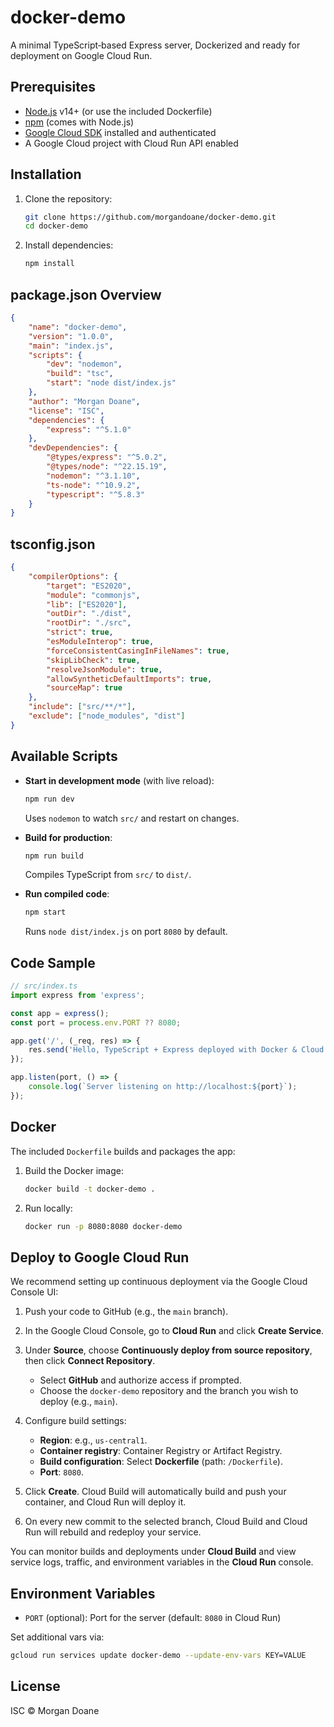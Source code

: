 # docker-demo

A minimal TypeScript‑based Express server, Dockerized and ready for deployment on Google Cloud Run.

## Prerequisites

- [Node.js](https://nodejs.org/) v14+ (or use the included Dockerfile)
- [npm](https://www.npmjs.com/) (comes with Node.js)
- [Google Cloud SDK](https://cloud.google.com/sdk) installed and authenticated
- A Google Cloud project with Cloud Run API enabled

## Installation

1. Clone the repository:

   ```bash
   git clone https://github.com/morgandoane/docker-demo.git
   cd docker-demo
   ```

2. Install dependencies:

   ```bash
   npm install
   ```

## package.json Overview

```json
{
	"name": "docker-demo",
	"version": "1.0.0",
	"main": "index.js",
	"scripts": {
		"dev": "nodemon",
		"build": "tsc",
		"start": "node dist/index.js"
	},
	"author": "Morgan Doane",
	"license": "ISC",
	"dependencies": {
		"express": "^5.1.0"
	},
	"devDependencies": {
		"@types/express": "^5.0.2",
		"@types/node": "^22.15.19",
		"nodemon": "^3.1.10",
		"ts-node": "^10.9.2",
		"typescript": "^5.8.3"
	}
}
```

## tsconfig.json

```json
{
	"compilerOptions": {
		"target": "ES2020",
		"module": "commonjs",
		"lib": ["ES2020"],
		"outDir": "./dist",
		"rootDir": "./src",
		"strict": true,
		"esModuleInterop": true,
		"forceConsistentCasingInFileNames": true,
		"skipLibCheck": true,
		"resolveJsonModule": true,
		"allowSyntheticDefaultImports": true,
		"sourceMap": true
	},
	"include": ["src/**/*"],
	"exclude": ["node_modules", "dist"]
}
```

## Available Scripts

- **Start in development mode** (with live reload):

  ```bash
  npm run dev
  ```

  Uses `nodemon` to watch `src/` and restart on changes.

- **Build for production**:

  ```bash
  npm run build
  ```

  Compiles TypeScript from `src/` to `dist/`.

- **Run compiled code**:

  ```bash
  npm start
  ```

  Runs `node dist/index.js` on port `8080` by default.

## Code Sample

```ts
// src/index.ts
import express from 'express';

const app = express();
const port = process.env.PORT ?? 8080;

app.get('/', (_req, res) => {
	res.send('Hello, TypeScript + Express deployed with Docker & Cloud Run!');
});

app.listen(port, () => {
	console.log(`Server listening on http://localhost:${port}`);
});
```

## Docker

The included `Dockerfile` builds and packages the app:

1. Build the Docker image:

   ```bash
   docker build -t docker-demo .
   ```

2. Run locally:

   ```bash
   docker run -p 8080:8080 docker-demo
   ```

## Deploy to Google Cloud Run

We recommend setting up continuous deployment via the Google Cloud Console UI:

1. Push your code to GitHub (e.g., the `main` branch).
2. In the Google Cloud Console, go to **Cloud Run** and click **Create Service**.
3. Under **Source**, choose **Continuously deploy from source repository**, then click **Connect Repository**.

   - Select **GitHub** and authorize access if prompted.
   - Choose the `docker-demo` repository and the branch you wish to deploy (e.g., `main`).

4. Configure build settings:

   - **Region**: e.g., `us-central1`.
   - **Container registry**: Container Registry or Artifact Registry.
   - **Build configuration**: Select **Dockerfile** (path: `/Dockerfile`).
   - **Port**: `8080`.

5. Click **Create**. Cloud Build will automatically build and push your container, and Cloud Run will deploy it.
6. On every new commit to the selected branch, Cloud Build and Cloud Run will rebuild and redeploy your service.

You can monitor builds and deployments under **Cloud Build** and view service logs, traffic, and environment variables in the **Cloud Run** console.

## Environment Variables

- `PORT` (optional): Port for the server (default: `8080` in Cloud Run)

Set additional vars via:

```bash
gcloud run services update docker-demo --update-env-vars KEY=VALUE
```

## License

ISC © Morgan Doane
